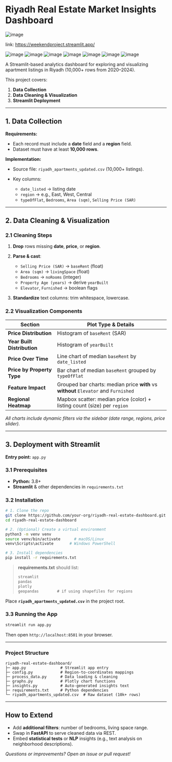 # Riyadh Real Estate Market Insights Dashboard
![image](https://github.com/user-attachments/assets/794ea08d-7797-4943-af94-2dc6ca6972f9)

link:
https://weekendproject.streamlit.app/

![image](https://github.com/user-attachments/assets/a5e32ebc-46d7-4c13-8608-5383462153cd)
![image](https://github.com/user-attachments/assets/8404fe30-208d-4dc3-80e6-0a839d48d8e3)
![image](https://github.com/user-attachments/assets/8f804048-88f3-4982-b798-fc7dcdbd37fc)
![image](https://github.com/user-attachments/assets/8c8f479b-63f0-454e-8cf6-8ea702be777e)
![image](https://github.com/user-attachments/assets/a41e6d19-5ba0-4978-a73b-e667a0f8c125)
![image](https://github.com/user-attachments/assets/f83e499d-de2e-4585-ae3f-a86a5813b681)
![image](https://github.com/user-attachments/assets/8e2b948c-b82e-4443-b24b-440180a59119)

A Streamlit-based analytics dashboard for exploring and visualizing apartment listings in Riyadh (10,000+ rows from 2020–2024).

This project covers:

1. **Data Collection**
2. **Data Cleaning & Visualization**
3. **Streamlit Deployment**

---

## 1. Data Collection

**Requirements:**

* Each record must include a **date** field and a **region** field.
* Dataset must have at least **10,000 rows**.

**Implementation:**

* Source file: `riyadh_apartments_updated.csv` (10,000+ listings).
* Key columns:

  * `date_listed` → listing date
  * `region` → e.g., East, West, Central
  * `typeOfFlat`, `Bedrooms`, `Area (sqm)`, `Selling Price (SAR)`

---

## 2. Data Cleaning & Visualization

### 2.1 Cleaning Steps

1. **Drop** rows missing **date**, **price**, or **region**.
2. **Parse & cast**:

   * `Selling Price (SAR)` → `baseRent` (float)
   * `Area (sqm)` → `livingSpace` (float)
   * `Bedrooms` → `noRooms` (integer)
   * `Property Age (years)` → derive `yearBuilt`
   * `Elevator`, `Furnished` → boolean flags
3. **Standardize** text columns: trim whitespace, lowercase.

### 2.2 Visualization Components

| Section                     | Plot Type & Details                                                                 |
| --------------------------- | ----------------------------------------------------------------------------------- |
| **Price Distribution**      | Histogram of `baseRent` (SAR)                                                       |
| **Year Built Distribution** | Histogram of `yearBuilt`                                                            |
| **Price Over Time**         | Line chart of median `baseRent` by `date_listed`                                    |
| **Price by Property Type**  | Bar chart of median `baseRent` grouped by `typeOfFlat`                              |
| **Feature Impact**          | Grouped bar charts: median price **with** vs **without** `Elevator` and `Furnished` |
| **Regional Heatmap**        | Mapbox scatter: median price (color) + listing count (size) per `region`            |

*All charts include dynamic filters via the sidebar (date range, regions, price slider).*

---

## 3. Deployment with Streamlit

**Entry point:** `app.py`

### 3.1 Prerequisites

* **Python:** 3.8+
* **Streamlit** & other dependencies in `requirements.txt`

### 3.2 Installation

```bash
# 1. Clone the repo
git clone https://github.com/your-org/riyadh-real-estate-dashboard.git
cd riyadh-real-estate-dashboard

# 2. (Optional) Create a virtual environment
python3 -m venv venv
source venv/bin/activate      # macOS/Linux
venv\Scripts\activate       # Windows PowerShell

# 3. Install dependencies
pip install -r requirements.txt
```

> **requirements.txt** should list:
>
> ```txt
> streamlit
> pandas
> plotly
> geopandas        # if using shapefiles for regions
> ```

Place **`riyadh_apartments_updated.csv`** in the project root.

### 3.3 Running the App

```bash
streamlit run app.py
```

Then open `http://localhost:8501` in your browser.

---

### Project Structure

```
riyadh-real-estate-dashboard/
├─ app.py               # Streamlit app entry
├─ config.py            # Region-to-coordinates mappings
├─ process_data.py      # Data loading & cleaning
├─ graphs.py            # Plotly chart functions
├─ insights.py          # Auto-generated insights text
├─ requirements.txt     # Python dependencies
└─ riyadh_apartments_updated.csv  # Raw dataset (10k+ rows)
```

---

## How to Extend

* Add **additional filters**: number of bedrooms, living space range.
* Swap in **FastAPI** to serve cleaned data via REST.
* Embed **statistical tests** or **NLP** insights (e.g., text analysis on neighborhood descriptions).

*Questions or improvements? Open an issue or pull request!*
